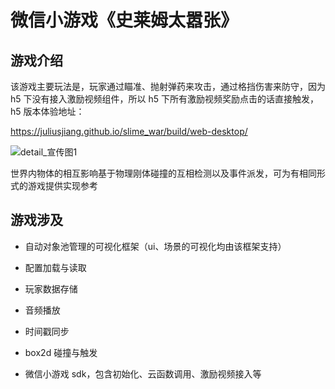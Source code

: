 # 微信小游戏《史莱姆太嚣张》


## 游戏介绍

该游戏主要玩法是，玩家通过瞄准、抛射弹药来攻击，通过格挡伤害来防守，因为 h5 下没有接入激励视频组件，所以 h5 下所有激励视频奖励点击的话直接触发，h5 版本体验地址：

https://juliusjiang.github.io/slime_war/build/web-desktop/

![detail_宣传图1](https://github.com/JULIUSJIANG/slime_war/assets/33363444/8270430b-c078-4982-937f-811c1cbf02a6)

世界内物体的相互影响基于物理刚体碰撞的互相检测以及事件派发，可为有相同形式的游戏提供实现参考

## 游戏涉及

* 自动对象池管理的可视化框架（ui、场景的可视化均由该框架支持）
  
* 配置加载与读取

* 玩家数据存储

* 音频播放

* 时间戳同步

* box2d 碰撞与触发

* 微信小游戏 sdk，包含初始化、云函数调用、激励视频接入等
